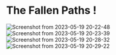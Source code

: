 # The Fallen Paths !

![Screenshot from 2023-05-19 20-22-48](https://github.com/tomasit/The_Fallen_Paths/assets/62654705/341b8111-3b35-4c45-ab2a-d7cd9ca7fe9d)
![Screenshot from 2023-05-19 20-23-39](https://github.com/tomasit/The_Fallen_Paths/assets/62654705/7fb60c28-e967-469a-b70e-50a4c3ea42ea)
![Screenshot from 2023-05-19 20-28-32](https://github.com/tomasit/The_Fallen_Paths/assets/62654705/49d74f72-8e29-447a-8be2-8847f89ef386)
![Screenshot from 2023-05-19 20-29-22](https://github.com/tomasit/The_Fallen_Paths/assets/62654705/f063162a-1921-488c-9a53-058c4c4d15ea)
